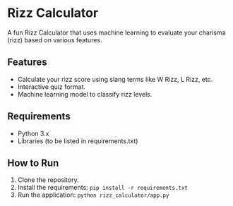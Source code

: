 # Rizz Calculator

A fun Rizz Calculator that uses machine learning to evaluate your charisma (rizz) based on various features. 

## Features

- Calculate your rizz score using slang terms like W Rizz, L Rizz, etc.
- Interactive quiz format.
- Machine learning model to classify rizz levels.

## Requirements

- Python 3.x
- Libraries (to be listed in requirements.txt)

## How to Run

1. Clone the repository.
2. Install the requirements: `pip install -r requirements.txt`
3. Run the application: `python rizz_calculator/app.py`

